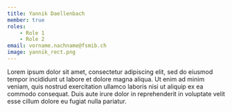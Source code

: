 ```yaml
---
title: Yannik Daellenbach
member: true
roles:
    - Role 1
    - Role 2
email: vorname.nachname@fsmib.ch
image: yannik_rect.png
---
```


Lorem ipsum dolor sit amet, consectetur adipiscing elit, sed do eiusmod tempor incididunt ut labore et dolore magna aliqua. Ut enim ad minim veniam, quis nostrud exercitation ullamco laboris nisi ut aliquip ex ea commodo consequat. Duis aute irure dolor in reprehenderit in voluptate velit esse cillum dolore eu fugiat nulla pariatur.